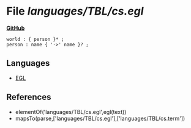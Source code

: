 # File _languages/TBL/cs.egl_
**[GitHub](https://github.com/softlang/yas/blob/master/languages/TBL/cs.egl)**
```
world : { person }* ;
person : name { '->' name }? ;
```

## Languages
* [EGL](../languages/EGL.md)

## References
* elementOf('languages/TBL/cs.egl',egl(text))
* mapsTo(parse,['languages/TBL/cs.egl'],['languages/TBL/cs.term'])
